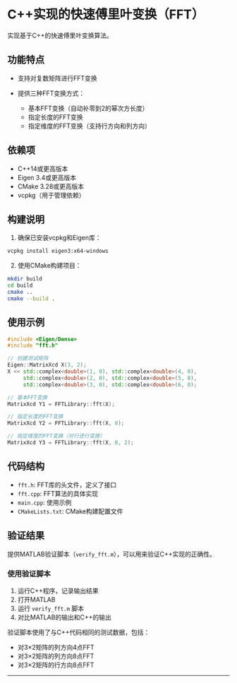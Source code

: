 # C++实现的快速傅里叶变换（FFT）

实现基于C++的快速傅里叶变换算法。

## 功能特点

- 支持对复数矩阵进行FFT变换
- 提供三种FFT变换方式：

  - 基本FFT变换（自动补零到2的幂次方长度）
  - 指定长度的FFT变换
  - 指定维度的FFT变换（支持行方向和列方向）

## 依赖项

- C++14或更高版本
- Eigen 3.4或更高版本
- CMake 3.28或更高版本
- vcpkg（用于管理依赖）

## 构建说明

1. 确保已安装vcpkg和Eigen库：

```bash
vcpkg install eigen3:x64-windows
```

2. 使用CMake构建项目：

```bash
mkdir build
cd build
cmake ..
cmake --build .
```

## 使用示例

```cpp
#include <Eigen/Dense>
#include "fft.h"

// 创建测试矩阵
Eigen::MatrixXcd X(3, 2);
X << std::complex<double>(1, 0), std::complex<double>(4, 0),
     std::complex<double>(2, 0), std::complex<double>(5, 0),
     std::complex<double>(3, 0), std::complex<double>(6, 0);

// 基本FFT变换
MatrixXcd Y1 = FFTLibrary::fft(X);

// 指定长度的FFT变换
MatrixXcd Y2 = FFTLibrary::fft(X, 8);

// 指定维度的FFT变换（对行进行变换）
MatrixXcd Y3 = FFTLibrary::fft(X, 8, 2);
```

## 代码结构

- `fft.h`: FFT库的头文件，定义了接口
- `fft.cpp`: FFT算法的具体实现
- `main.cpp`: 使用示例
- `CMakeLists.txt`: CMake构建配置文件

## 验证结果

提供MATLAB验证脚本（`verify_fft.m`），可以用来验证C++实现的正确性。

### 使用验证脚本

1. 运行C++程序，记录输出结果
2. 打开MATLAB
3. 运行 `verify_fft.m` 脚本
4. 对比MATLAB的输出和C++的输出

验证脚本使用了与C++代码相同的测试数据，包括：

- 对3×2矩阵的列方向4点FFT
- 对3×2矩阵的列方向8点FFT
- 对3×2矩阵的行方向8点FFT

---


